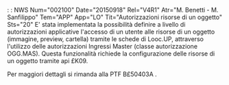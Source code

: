  :  : NWS Num="002100" Date="20150918" Rel="V4R1" Atr="M. Benetti - M. Sanfilippo" Tem="APP" App="LO" Tit="Autorizzazioni risorse di un oggetto" Sts="20"
E' stata implementata la possibilità definire a livello di autorizzazioni applicative l'accesso di un utente alle risorse di un oggetto (immagine, preview, cartella) tramite le schede di Looc.UP,
attraverso l'utilizzo delle autorizzazioni Ingressi Master (classe autorizzazione OGG.MAS).
Questa funzionalità richiede la configurazione delle risorse di un oggetto tramite api £K09.

Per maggiori dettagli si rimanda alla PTF B£50403A .
